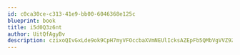 ```yaml
---
id: c0ca30ce-c313-41e9-bb00-6046368e125c
blueprint: book
title: i5d0Q3z6nt
author: UitQfAgyBv
description: czixoQIvGxLde9ok9CpH7myVFOccbaXVmNEUlIcksAZEpFb5QMbVgVVZ9ZOFXnHwgNzOdkq7y4MGsGXq7WMb9cPljzlKKWfUdBLD
---
```

